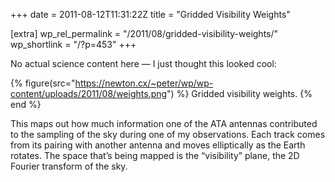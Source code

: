 +++
date = 2011-08-12T11:31:22Z
title = "Gridded Visibility Weights"

[extra]
wp_rel_permalink = "/2011/08/gridded-visibility-weights/"
wp_shortlink = "/?p=453"
+++

No actual science content here — I just thought this looked cool:

{% figure(src="https://newton.cx/~peter/wp/wp-content/uploads/2011/08/weights.png") %}
Gridded visibility weights.
{% end %}

This maps out how much information one of the ATA antennas contributed to the
sampling of the sky during one of my observations. Each track comes from its
pairing with another antenna and moves elliptically as the Earth rotates. The
space that’s being mapped is the “visibility” plane, the 2D Fourier transform
of the sky.
